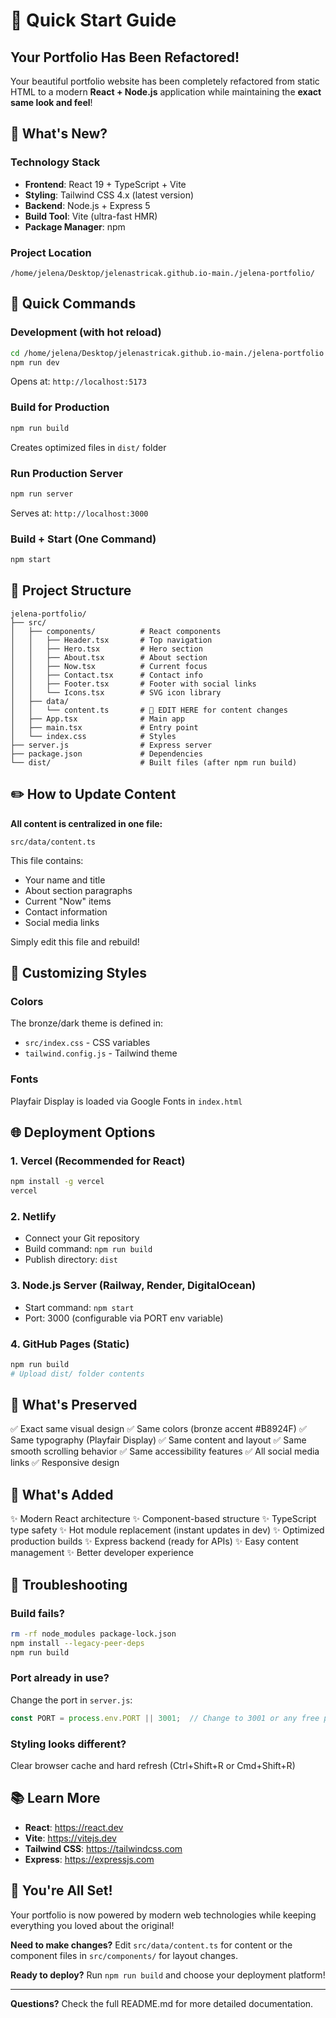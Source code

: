 # 🚀 Quick Start Guide

## Your Portfolio Has Been Refactored!

Your beautiful portfolio website has been completely refactored from static HTML to a modern **React + Node.js** application while maintaining the **exact same look and feel**!

## 📁 What's New?

### Technology Stack
- **Frontend**: React 19 + TypeScript + Vite
- **Styling**: Tailwind CSS 4.x (latest version)
- **Backend**: Node.js + Express 5
- **Build Tool**: Vite (ultra-fast HMR)
- **Package Manager**: npm

### Project Location
```
/home/jelena/Desktop/jelenastricak.github.io-main./jelena-portfolio/
```

## 🎯 Quick Commands

### Development (with hot reload)
```bash
cd /home/jelena/Desktop/jelenastricak.github.io-main./jelena-portfolio
npm run dev
```
Opens at: `http://localhost:5173`

### Build for Production
```bash
npm run build
```
Creates optimized files in `dist/` folder

### Run Production Server
```bash
npm run server
```
Serves at: `http://localhost:3000`

### Build + Start (One Command)
```bash
npm start
```

## 📂 Project Structure

```
jelena-portfolio/
├── src/
│   ├── components/          # React components
│   │   ├── Header.tsx       # Top navigation
│   │   ├── Hero.tsx         # Hero section
│   │   ├── About.tsx        # About section
│   │   ├── Now.tsx          # Current focus
│   │   ├── Contact.tsx      # Contact info
│   │   ├── Footer.tsx       # Footer with social links
│   │   └── Icons.tsx        # SVG icon library
│   ├── data/
│   │   └── content.ts       # 📝 EDIT HERE for content changes
│   ├── App.tsx              # Main app
│   ├── main.tsx             # Entry point
│   └── index.css            # Styles
├── server.js                # Express server
├── package.json             # Dependencies
└── dist/                    # Built files (after npm run build)
```

## ✏️ How to Update Content

**All content is centralized in one file:**
```
src/data/content.ts
```

This file contains:
- Your name and title
- About section paragraphs
- Current "Now" items
- Contact information
- Social media links

Simply edit this file and rebuild!

## 🎨 Customizing Styles

### Colors
The bronze/dark theme is defined in:
- `src/index.css` - CSS variables
- `tailwind.config.js` - Tailwind theme

### Fonts
Playfair Display is loaded via Google Fonts in `index.html`

## 🌐 Deployment Options

### 1. Vercel (Recommended for React)
```bash
npm install -g vercel
vercel
```

### 2. Netlify
- Connect your Git repository
- Build command: `npm run build`
- Publish directory: `dist`

### 3. Node.js Server (Railway, Render, DigitalOcean)
- Start command: `npm start`
- Port: 3000 (configurable via PORT env variable)

### 4. GitHub Pages (Static)
```bash
npm run build
# Upload dist/ folder contents
```

## 🔧 What's Preserved

✅ Exact same visual design
✅ Same colors (bronze accent #B8924F)
✅ Same typography (Playfair Display)
✅ Same content and layout
✅ Same smooth scrolling behavior
✅ Same accessibility features
✅ All social media links
✅ Responsive design

## 🎁 What's Added

✨ Modern React architecture
✨ Component-based structure
✨ TypeScript type safety
✨ Hot module replacement (instant updates in dev)
✨ Optimized production builds
✨ Express backend (ready for APIs)
✨ Easy content management
✨ Better developer experience

## 🐛 Troubleshooting

### Build fails?
```bash
rm -rf node_modules package-lock.json
npm install --legacy-peer-deps
npm run build
```

### Port already in use?
Change the port in `server.js`:
```javascript
const PORT = process.env.PORT || 3001;  // Change to 3001 or any free port
```

### Styling looks different?
Clear browser cache and hard refresh (Ctrl+Shift+R or Cmd+Shift+R)

## 📚 Learn More

- **React**: https://react.dev
- **Vite**: https://vitejs.dev
- **Tailwind CSS**: https://tailwindcss.com
- **Express**: https://expressjs.com

## 🎉 You're All Set!

Your portfolio is now powered by modern web technologies while keeping everything you loved about the original!

**Need to make changes?** Edit `src/data/content.ts` for content or the component files in `src/components/` for layout changes.

**Ready to deploy?** Run `npm run build` and choose your deployment platform!

---

**Questions?** Check the full README.md for more detailed documentation.
